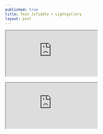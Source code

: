 ```yaml
---
published: true
title: Test Jsfiddle + Lightgallery
layout: post
---
```

<div class="intrinsic-container">
<iframe src="https://jsfiddle.net/qwzxc129/yfyr0j6m/embedded/result,html,js,css/dark/" allowfullscreen></iframe></div>
<br>
<div class="intrinsic-container">
<iframe data-height="465" src="https://codepen.io/qwzxc129/embed/kXjXkE/?height=640&theme-id=dark&default-tab=result&embed-version=2" scrolling='auto' allowtransparency='true' allowfullscreen='true'></iframe></div>
